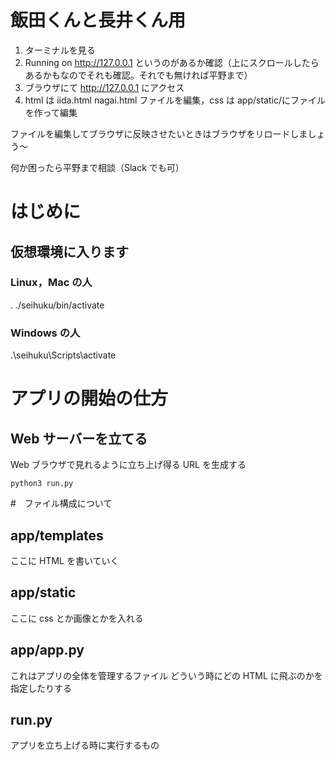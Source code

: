 # 飯田くんと長井くん用

1. ターミナルを見る
2. Running on http://127.0.0.1 というのがあるか確認（上にスクロールしたらあるかもなのでそれも確認。それでも無ければ平野まで）
3. ブラウザにて http://127.0.0.1 にアクセス
4. html は iida.html nagai.html ファイルを編集，css は app/static/にファイルを作って編集

ファイルを編集してブラウザに反映させたいときはブラウザをリロードしましょう〜

何か困ったら平野まで相談（Slack でも可）

# はじめに

## 仮想環境に入ります

### Linux，Mac の人

. ./seihuku/bin/activate

### Windows の人

.\seihuku\Scripts\activate

# アプリの開始の仕方

## Web サーバーを立てる

Web ブラウザで見れるように立ち上げ得る URL を生成する

    python3 run.py

#　ファイル構成について

## app/templates

ここに HTML を書いていく

## app/static

ここに css とか画像とかを入れる

## app/app.py

これはアプリの全体を管理するファイル
どういう時にどの HTML に飛ぶのかを指定したりする

## run.py

アプリを立ち上げる時に実行するもの
